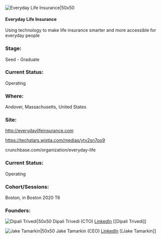 

![Everyday Life Insurance|50x50](https://apimg.techstars.com/connect/images/image_files/6025533737c13c00071fa45f/original/edl-dog_2x.png)

#### Everyday Life Insurance
Using technology to make life insurance smarter and more accessible for everyday people

### Stage: 
Seed - Graduate 

### Current Status: 
Operating

### Where:
Andover, Massachusetts, United States

### Site:
http://everydaylifeinsurance.com

https://techstars.wistia.com/medias/ytv2sn7oo9

crunchbase.com/organization/everyday-life

### Current Status: 
Operating

### Cohort/Sessions: 
Boston, in Boston 2020 T6

### Founders: 

![Dipali Trivedi|50x50](https://apimg.techstars.com/connect/images/image_files/5fa2c95e44e0820852000121/original/send1_%281%29_2.jpg) Dipali Trivedi (CTO) [LinkedIn](https://linkedin.com/in/dipali-trivedi-7aa0688) [[Dipali Trivedi]]

![Jake Tamarkin|50x50](http://s3.amazonaws.com/ts-accel-connect-uploads/images/image_files/6010310160874000090000ab/original/JakeTamarkin.jpeg) Jake Tamarkin (CEO) [LinkedIn](https://linkedin.com/in/jake-tamarkin) [[Jake Tamarkin]]



